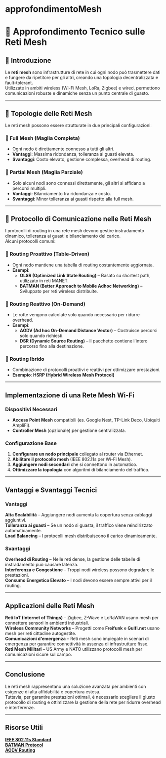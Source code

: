# approfondimentoMesh

# 📡 Approfondimento Tecnico sulle Reti Mesh  

## 🔹 Introduzione  
Le **reti mesh** sono infrastrutture di rete in cui ogni nodo può trasmettere dati e fungere da ripetitore per gli altri, creando una topologia decentralizzata e fault-tolerant.  
Utilizzate in ambiti wireless (Wi-Fi Mesh, LoRa, Zigbee) e wired, permettono comunicazioni robuste e dinamiche senza un punto centrale di guasto.  

---

## 🔹 Topologie delle Reti Mesh  
Le reti mesh possono essere strutturate in due principali configurazioni:  

### 🔗 **Full Mesh (Maglia Completa)**
- Ogni nodo è direttamente connesso a tutti gli altri.  
- **Vantaggi**: Massima ridondanza, tolleranza ai guasti elevata.  
- **Svantaggi**: Costo elevato, gestione complessa, overhead di routing.  

### 🔗 **Partial Mesh (Maglia Parziale)**
- Solo alcuni nodi sono connessi direttamente, gli altri si affidano a percorsi multipli.  
- **Vantaggi**: Bilanciamento tra ridondanza e costo.  
- **Svantaggi**: Minor tolleranza ai guasti rispetto alla full mesh.  

---

## 🔹 Protocollo di Comunicazione nelle Reti Mesh  
I protocolli di routing in una rete mesh devono gestire instradamento dinamico, tolleranza ai guasti e bilanciamento del carico.  
Alcuni protocolli comuni:  

### 📶 **Routing Proattivo (Table-Driven)**
- Ogni nodo mantiene una tabella di routing costantemente aggiornata.  
- **Esempi**:  
  - **OLSR (Optimized Link State Routing)** – Basato su shortest path, utilizzato in reti MANET.  
  - **BATMAN (Better Approach to Mobile Adhoc Networking)** – Sviluppato per reti wireless distribuite.  

### 📡 **Routing Reattivo (On-Demand)**
- Le rotte vengono calcolate solo quando necessario per ridurre overhead.  
- **Esempi**:  
  - **AODV (Ad hoc On-Demand Distance Vector)** – Costruisce percorsi solo quando richiesti.  
  - **DSR (Dynamic Source Routing)** – Il pacchetto contiene l'intero percorso fino alla destinazione.  

### 🔁 **Routing Ibrido**
- Combinazione di protocolli proattivi e reattivi per ottimizzare prestazioni.  
- **Esempio**: **HSRP (Hybrid Wireless Mesh Protocol)**  

---

## Implementazione di una Rete Mesh Wi-Fi  
###  **Dispositivi Necessari**
- **Access Point Mesh** compatibili (es. Google Nest, TP-Link Deco, Ubiquiti AmpliFi).  
- **Controller Mesh** (opzionale) per gestione centralizzata.  

### **Configurazione Base**
1. **Configurare un nodo principale** collegato al router via Ethernet.  
2. **Abilitare il protocollo mesh** (IEEE 802.11s per Wi-Fi Mesh).  
3. **Aggiungere nodi secondari** che si connettono in automatico.  
4. **Ottimizzare la topologia** con algoritmi di bilanciamento del traffico.  

---

## Vantaggi e Svantaggi Tecnici  
### **Vantaggi**
 **Alta Scalabilità** – Aggiungere nodi aumenta la copertura senza cablaggi aggiuntivi.  
 **Tolleranza ai guasti** – Se un nodo si guasta, il traffico viene reindirizzato automaticamente.  
 **Load Balancing** – I protocolli mesh distribuiscono il carico dinamicamente.  

### **Svantaggi**
 **Overhead di Routing** – Nelle reti dense, la gestione delle tabelle di instradamento può causare latenza.  
 **Interferenza e Congestione** – Troppi nodi wireless possono degradare le prestazioni.  
 **Consumo Energetico Elevato** – I nodi devono essere sempre attivi per il routing.  

---

## Applicazioni delle Reti Mesh  
 **Reti IoT (Internet of Things)** – Zigbee, Z-Wave e LoRaWAN usano mesh per connettere sensori in ambienti industriali.  
 **Wireless Community Networks** – Progetti come **Freifunk** e **Guifi.net** usano mesh per reti cittadine autogestite.  
 **Comunicazioni d'emergenza** – Reti mesh sono impiegate in scenari di emergenza per garantire connettività in assenza di infrastrutture fisse.  
 **Reti Mesh Militari** – US Army e NATO utilizzano protocolli mesh per comunicazioni sicure sul campo.  

---

## Conclusione  
Le reti mesh rappresentano una soluzione avanzata per ambienti con esigenze di alta affidabilità e copertura estesa.  
Tuttavia, per garantire prestazioni ottimali, è necessario scegliere il giusto protocollo di routing e ottimizzare la gestione della rete per ridurre overhead e interferenze.  

---

## Risorse Utili  
 **[IEEE 802.11s Standard](https://standards.ieee.org/standard/802_11s-2011.html)**  
 **[BATMAN Protocol](https://www.open-mesh.org/projects/open-mesh/wiki)**  
 **[AODV Routing](https://tools.ietf.org/html/rfc3561)**  
